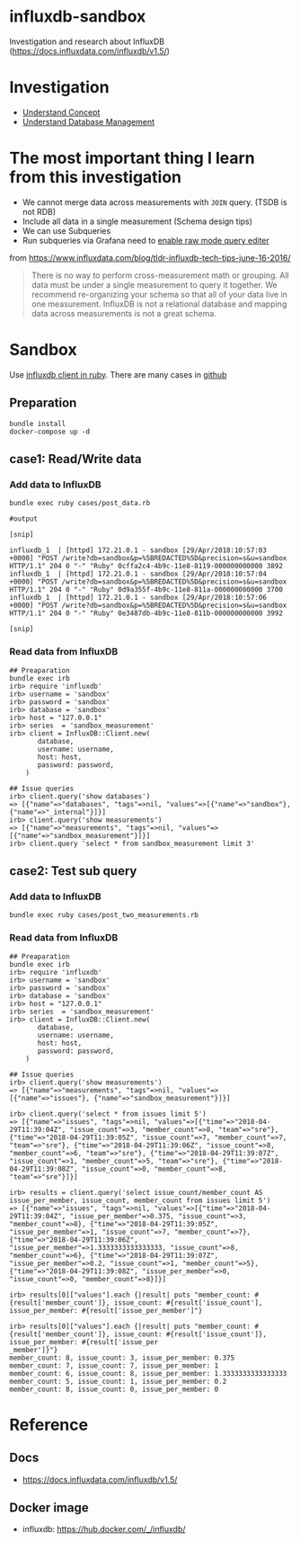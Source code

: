 # influxdb-sandbox
Investigation and research about InfluxDB (https://docs.influxdata.com/influxdb/v1.5/)

# Investigation
* [Understand Concept](./CONCEPT.md)
* [Understand Database Management](./MANAGEMENT.md)

# The most important thing I learn from this investigation
* We cannot merge data across measurements with `JOIN` query. (TSDB is not RDB)
* Include all data in a single measurement (Schema design tips)
* We can use Subqueries
* Run subqueries via Grafana need to [enable raw mode query editer](https://github.com/grafana/grafana/issues/7692)

from https://www.influxdata.com/blog/tldr-influxdb-tech-tips-june-16-2016/

>There is no way to perform cross-measurement math or grouping. All data must be under a single measurement to query it together. We recommend re-organizing your schema so that all of your data live in one measurement. InfluxDB is not a relational database and mapping data across measurements is not a great schema.

# Sandbox
Use [influxdb client in ruby](https://github.com/influxdata/influxdb-ruby). There are many cases in [github](https://github.com/influxdata/influxdb-ruby/tree/1d9642ee702fda159d1ab8637347970bc78745ba/spec/influxdb/cases)

## Preparation
```
bundle install
docker-compose up -d
```
## case1: Read/Write data
### Add data to InfluxDB
```
bundle exec ruby cases/post_data.rb

#output

[snip]

influxdb_1  | [httpd] 172.21.0.1 - sandbox [29/Apr/2018:10:57:03 +0000] "POST /write?db=sandbox&p=%5BREDACTED%5D&precision=s&u=sandbox HTTP/1.1" 204 0 "-" "Ruby" 0cffa2c4-4b9c-11e8-8119-000000000000 3892
influxdb_1  | [httpd] 172.21.0.1 - sandbox [29/Apr/2018:10:57:04 +0000] "POST /write?db=sandbox&p=%5BREDACTED%5D&precision=s&u=sandbox HTTP/1.1" 204 0 "-" "Ruby" 0d9a355f-4b9c-11e8-811a-000000000000 3700
influxdb_1  | [httpd] 172.21.0.1 - sandbox [29/Apr/2018:10:57:06 +0000] "POST /write?db=sandbox&p=%5BREDACTED%5D&precision=s&u=sandbox HTTP/1.1" 204 0 "-" "Ruby" 0e3487db-4b9c-11e8-811b-000000000000 3992

[snip]
```

### Read data from InfluxDB
```
## Preaparation
bundle exec irb
irb> require 'influxdb'
irb> username = 'sandbox'
irb> password = 'sandbox'
irb> database = 'sandbox'
irb> host = "127.0.0.1"
irb> series  = 'sandbox_measurement'
irb> client = InfluxDB::Client.new(
       database,
       username: username,
       host: host,
       password: password,
    )

## Issue queries
irb> client.query('show databases')
=> [{"name"=>"databases", "tags"=>nil, "values"=>[{"name"=>"sandbox"}, {"name"=>"_internal"}]}]
irb> client.query('show measurements')
=> [{"name"=>"measurements", "tags"=>nil, "values"=>[{"name"=>"sandbox_measurement"}]}]
irb> client.query 'select * from sandbox_measurement limit 3'
```

## case2: Test sub query
### Add data to InfluxDB
```
bundle exec ruby cases/post_two_measurements.rb
```

### Read data from InfluxDB
```
## Preaparation
bundle exec irb
irb> require 'influxdb'
irb> username = 'sandbox'
irb> password = 'sandbox'
irb> database = 'sandbox'
irb> host = "127.0.0.1"
irb> series  = 'sandbox_measurement'
irb> client = InfluxDB::Client.new(
       database,
       username: username,
       host: host,
       password: password,
    )

## Issue queries
irb> client.query('show measurements')
=> [{"name"=>"measurements", "tags"=>nil, "values"=>[{"name"=>"issues"}, {"name"=>"sandbox_measurement"}]}]

irb> client.query('select * from issues limit 5')
=> [{"name"=>"issues", "tags"=>nil, "values"=>[{"time"=>"2018-04-29T11:39:04Z", "issue_count"=>3, "member_count"=>8, "team"=>"sre"}, {"time"=>"2018-04-29T11:39:05Z", "issue_count"=>7, "member_count"=>7, "team"=>"sre"}, {"time"=>"2018-04-29T11:39:06Z", "issue_count"=>8, "member_count"=>6, "team"=>"sre"}, {"time"=>"2018-04-29T11:39:07Z", "issue_count"=>1, "member_count"=>5, "team"=>"sre"}, {"time"=>"2018-04-29T11:39:08Z", "issue_count"=>0, "member_count"=>8, "team"=>"sre"}]}]

irb> results = client.query('select issue_count/member_count AS issue_per_member, issue_count, member_count from issues limit 5')
=> [{"name"=>"issues", "tags"=>nil, "values"=>[{"time"=>"2018-04-29T11:39:04Z", "issue_per_member"=>0.375, "issue_count"=>3, "member_count"=>8}, {"time"=>"2018-04-29T11:39:05Z", "issue_per_member"=>1, "issue_count"=>7, "member_count"=>7}, {"time"=>"2018-04-29T11:39:06Z", "issue_per_member"=>1.3333333333333333, "issue_count"=>8, "member_count"=>6}, {"time"=>"2018-04-29T11:39:07Z", "issue_per_member"=>0.2, "issue_count"=>1, "member_count"=>5}, {"time"=>"2018-04-29T11:39:08Z", "issue_per_member"=>0, "issue_count"=>0, "member_count"=>8}]}]

irb> results[0]["values"].each {|result| puts "member_count: #{result['member_count']}, issue_count: #{result['issue_count'], issue_per_member: #{result['issue_per_member']"}

irb> results[0]["values"].each {|result| puts "member_count: #{result['member_count']}, issue_count: #{result['issue_count']}, issue_per_member: #{result['issue_per
_member']}"}
member_count: 8, issue_count: 3, issue_per_member: 0.375
member_count: 7, issue_count: 7, issue_per_member: 1
member_count: 6, issue_count: 8, issue_per_member: 1.3333333333333333
member_count: 5, issue_count: 1, issue_per_member: 0.2
member_count: 8, issue_count: 0, issue_per_member: 0
```

# Reference
## Docs
* https://docs.influxdata.com/influxdb/v1.5/

## Docker image
* influxdb: https://hub.docker.com/_/influxdb/
